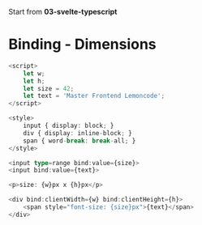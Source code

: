 Start from **03-svelte-typescript**

# Binding - Dimensions

```ts
<script>
	let w;
	let h;
	let size = 42;
	let text = 'Master Frontend Lemoncode';
</script>

<style>
	input { display: block; }
	div { display: inline-block; }
	span { word-break: break-all; }
</style>

<input type=range bind:value={size}>
<input bind:value={text}>

<p>size: {w}px x {h}px</p>

<div bind:clientWidth={w} bind:clientHeight={h}>
	<span style="font-size: {size}px">{text}</span>
</div>
```
